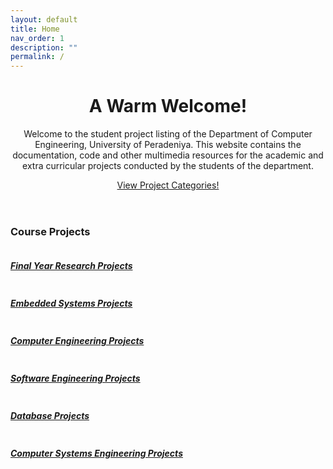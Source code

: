 ```yaml
---
layout: default
title: Home
nav_order: 1
description: ""
permalink: /
---
```


<!-- Jumbotron Header -->
<header class="jumbotron my-2">
    <h1 class="d-none display-3">A Warm Welcome!</h1>
    <p class="lead">
        Welcome to the student project listing of the Department of Computer Engineering, University of
        Peradeniya. This website contains the documentation, code and other multimedia resources for the
        academic and extra curricular projects conducted by the students of the department.
    </p>
    <a href="#" class="d-none btn btn-primary btn-lg">View Project Categories!</a>
</header>

<!-- Page Features -->

<h3 class="pt-3 pb-1">Course Projects</h3>
<div class="row text-center my-2">
    <div class="col-lg-3 col-md-6 mb-2 d-flex">
        <a class="btn" href="./4yp">
            <div class="card h-100">
                <img class="card-img-top" src="https://cepdnaclk.github.io/projects.ce.pdn.ac.lk/data/categories/3yp/data/categories/fyp/thumbnail.jpg" alt="">
                <div class="card-body">
                    <h5 class="card-title">Final Year Research Projects</h5>
                </div>
            </div>
        </a>
    </div>
    <div class="col-lg-3 col-md-6 mb-2 d-flex">
        <a class="btn" href="./3yp">
            <div class="card h-100">
                <img class="card-img-top" src="https://cepdnaclk.github.io/projects.ce.pdn.ac.lk/data/categories/3yp/data/categories/3yp/thumbnail.jpg" alt="">
                <div class="card-body">
                    <h5 class="card-title">Embedded Systems Projects</h5>
                </div>
            </div>
        </a>
    </div>
    <div class="col-lg-3 col-md-6 mb-2 d-flex">
        <a class="btn" href="./co227">
            <div class="card h-100">
                <img class="card-img-top" src="https://cepdnaclk.github.io/projects.ce.pdn.ac.lk/data/categories/3yp/data/categories/co227/thumbnail.jpg" alt="">
                <div class="card-body">
                    <h5 class="card-title">Computer Engineering Projects</h5>
                </div>
            </div>
        </a>
    </div>
    <div class="col-lg-3 col-md-6 mb-2 d-flex">
        <a class="btn" href="./co328">
            <div class="card h-100">
                <img class="card-img-top" src="https://cepdnaclk.github.io/projects.ce.pdn.ac.lk/data/categories/3yp/data/categories/co328/thumbnail.jpg" alt="">
                <div class="card-body">
                    <h5 class="card-title">Software Engineering Projects</h5>
                </div>
            </div>
        </a>
    </div>
    <div class="col-lg-3 col-md-6 mb-2 d-flex">
        <a class="btn" href="./co226">
            <div class="card h-100">
                <img class="card-img-top" src="https://cepdnaclk.github.io/projects.ce.pdn.ac.lk/data/categories/3yp/data/categories/co226/thumbnail.jpg" alt="">
                <div class="card-body">
                    <h5 class="card-title">Database Projects</h5>
                </div>
            </div>
        </a>
    </div>
    <div class="col-lg-3 col-md-6 mb-2 d-flex">
        <a class="btn" href="./co326">
            <div class="card h-100">
                <img class="card-img-top" src="https://cepdnaclk.github.io/projects.ce.pdn.ac.lk/data/categories/3yp/data/categories/co326/thumbnail.jpg" alt="">
                <div class="card-body">
                    <h5 class="card-title">Computer Systems Engineering Projects</h5>
                </div>
            </div>
        </a>
    </div>
</div>

<!--
<h3 class="pt-3 pb-1">Department Projects</h3>
<div class="row text-center my-4">
    <div class="col-lg-3 col-md-6 mb-2 d-flex">
        <a class="btn" href="./swarm">
            <div class="card h-100">
                <img class="card-img-top" src="https://cepdnaclk.github.io/projects.ce.pdn.ac.lk/data/categories/3yp/data/categories/swarm/thumbnail.jpg" alt="">
                <div class="card-body">
                    <h5 class="card-title">Swarm Robotics Project</h5>
                </div>
            </div>
        </a>
    </div>
</div> -->
